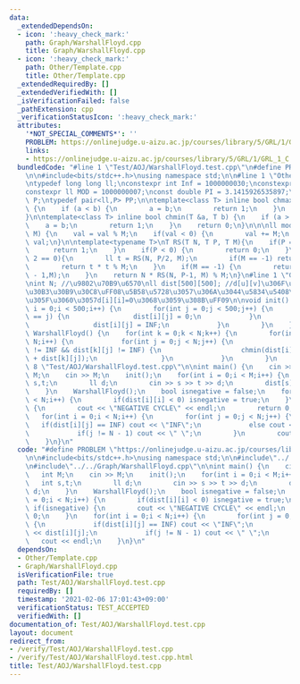 ```yaml
---
data:
  _extendedDependsOn:
  - icon: ':heavy_check_mark:'
    path: Graph/WarshallFloyd.cpp
    title: Graph/WarshallFloyd.cpp
  - icon: ':heavy_check_mark:'
    path: Other/Template.cpp
    title: Other/Template.cpp
  _extendedRequiredBy: []
  _extendedVerifiedWith: []
  _isVerificationFailed: false
  _pathExtension: cpp
  _verificationStatusIcon: ':heavy_check_mark:'
  attributes:
    '*NOT_SPECIAL_COMMENTS*': ''
    PROBLEM: https://onlinejudge.u-aizu.ac.jp/courses/library/5/GRL/1/GRL_1_C
    links:
    - https://onlinejudge.u-aizu.ac.jp/courses/library/5/GRL/1/GRL_1_C
  bundledCode: "#line 1 \"Test/AOJ/WarshallFloyd.test.cpp\"\n#define PROBLEM \"https://onlinejudge.u-aizu.ac.jp/courses/library/5/GRL/1/GRL_1_C\"\
    \n\n#include<bits/stdc++.h>\nusing namespace std;\n\n#line 1 \"Other/Template.cpp\"\
    \ntypedef long long ll;\nconstexpr int Inf = 1000000030;\nconstexpr ll INF= 2000000000000000000;\n\
    constexpr ll MOD = 1000000007;\nconst double PI = 3.1415926535897;\ntypedef pair<ll,ll>\
    \ P;\ntypedef pair<ll,P> PP;\n\ntemplate<class T> inline bool chmax(T &a, T b)\
    \ {\n    if (a < b) {\n        a = b;\n        return 1;\n    }\n    return 0;\n\
    }\n\ntemplate<class T> inline bool chmin(T &a, T b) {\n    if (a > b) {\n    \
    \    a = b;\n        return 1;\n    }\n    return 0;\n}\n\n\nll mod(ll val, ll\
    \ M) {\n    val = val % M;\n    if(val < 0) {\n        val += M;\n    }\n    return\
    \ val;\n}\n\ntemplate<typename T>\nT RS(T N, T P, T M){\n    if(P == 0) {\n  \
    \      return 1;\n    }\n    if(P < 0) {\n        return 0;\n    }\n    if(P %\
    \ 2 == 0){\n        ll t = RS(N, P/2, M);\n        if(M == -1) return t * t;\n\
    \        return t * t % M;\n    }\n    if(M == -1) {\n        return N * RS(N,P\
    \ - 1,M);\n    }\n    return N * RS(N, P-1, M) % M;\n}\n#line 1 \"Graph/WarshallFloyd.cpp\"\
    \nint N; //\u9802\u70B9\u6570\nll dist[500][500]; //d[u][v]\u306F\u8FBAe=(u,v)\u306E\
    \u30B3\u30B9\u30C8\uFF08\u5B58\u5728\u3057\u306A\u3044\u5834\u5408\u306FINF\u3001\
    \u305F\u3060\u3057d[i][i]=0\u3068\u3059\u308B\uFF09\n\nvoid init() {\n    for(int\
    \ i = 0;i < 500;i++) {\n        for(int j = 0;j < 500;j++) {\n            if(i\
    \ == j) {\n                dist[i][j] = 0;\n            }\n            else {\n\
    \                dist[i][j] = INF;\n            }\n        }\n    }\n}\n\nvoid\
    \ WarshallFloyd() {\n    for(int k = 0;k < N;k++) {\n        for(int i = 0;i <\
    \ N;i++) {\n            for(int j = 0;j < N;j++) {\n                if(dist[i][k]\
    \ != INF && dist[k][j] != INF) {\n                    chmin(dist[i][j],dist[i][k]\
    \ + dist[k][j]);\n                }\n            }\n        }\n    }\n}\n#line\
    \ 8 \"Test/AOJ/WarshallFloyd.test.cpp\"\n\nint main() {\n    cin >> N;\n    int\
    \ M;\n    cin >> M;\n    init();\n    for(int i = 0;i < M;i++) {\n        int\
    \ s,t;\n        ll d;\n        cin >> s >> t >> d;\n        dist[s][t] = d;\n\
    \    }\n    WarshallFloyd();\n    bool isnegative = false;\n    for(int i = 0;i\
    \ < N;i++) {\n        if(dist[i][i] < 0) isnegative = true;\n    }\n    if(isnegative)\
    \ {\n        cout << \"NEGATIVE CYCLE\" << endl;\n        return 0;\n    }\n \
    \   for(int i = 0;i < N;i++) {\n        for(int j = 0;j < N;j++) {\n         \
    \   if(dist[i][j] == INF) cout << \"INF\";\n            else cout << dist[i][j];\n\
    \            if(j != N - 1) cout << \" \";\n        }\n        cout << endl;\n\
    \    }\n}\n"
  code: "#define PROBLEM \"https://onlinejudge.u-aizu.ac.jp/courses/library/5/GRL/1/GRL_1_C\"\
    \n\n#include<bits/stdc++.h>\nusing namespace std;\n\n#include\"../../Other/Template.cpp\"\
    \n#include\"../../Graph/WarshallFloyd.cpp\"\n\nint main() {\n    cin >> N;\n \
    \   int M;\n    cin >> M;\n    init();\n    for(int i = 0;i < M;i++) {\n     \
    \   int s,t;\n        ll d;\n        cin >> s >> t >> d;\n        dist[s][t] =\
    \ d;\n    }\n    WarshallFloyd();\n    bool isnegative = false;\n    for(int i\
    \ = 0;i < N;i++) {\n        if(dist[i][i] < 0) isnegative = true;\n    }\n   \
    \ if(isnegative) {\n        cout << \"NEGATIVE CYCLE\" << endl;\n        return\
    \ 0;\n    }\n    for(int i = 0;i < N;i++) {\n        for(int j = 0;j < N;j++)\
    \ {\n            if(dist[i][j] == INF) cout << \"INF\";\n            else cout\
    \ << dist[i][j];\n            if(j != N - 1) cout << \" \";\n        }\n     \
    \   cout << endl;\n    }\n}\n"
  dependsOn:
  - Other/Template.cpp
  - Graph/WarshallFloyd.cpp
  isVerificationFile: true
  path: Test/AOJ/WarshallFloyd.test.cpp
  requiredBy: []
  timestamp: '2021-02-06 17:01:43+09:00'
  verificationStatus: TEST_ACCEPTED
  verifiedWith: []
documentation_of: Test/AOJ/WarshallFloyd.test.cpp
layout: document
redirect_from:
- /verify/Test/AOJ/WarshallFloyd.test.cpp
- /verify/Test/AOJ/WarshallFloyd.test.cpp.html
title: Test/AOJ/WarshallFloyd.test.cpp
---
```

